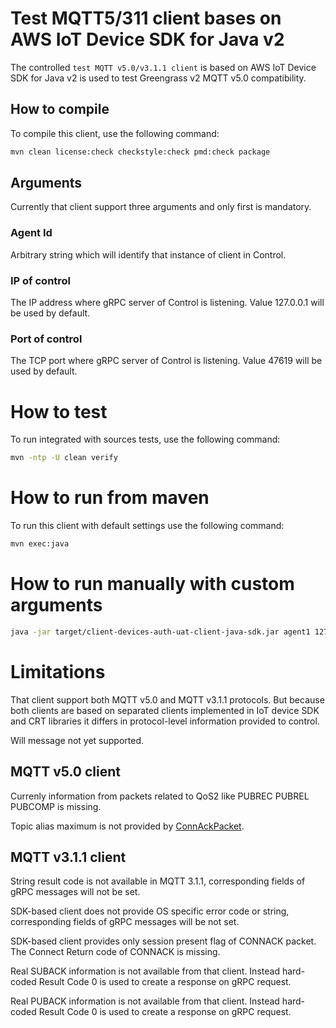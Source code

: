 # Test MQTT5/311 client bases on AWS IoT Device SDK for Java v2

The controlled `test MQTT v5.0/v3.1.1 client` is based on AWS IoT Device SDK for Java v2 is used to test Greengrass v2 MQTT v5.0 compatibility.

## How to compile
To compile this client, use the following command:

```sh
mvn clean license:check checkstyle:check pmd:check package
```

## Arguments
Currently that client support three arguments and only first is mandatory.

### Agent Id
Arbitrary string which will identify that instance of client in Control.

### IP of control
The IP address where gRPC server of Control is listening.
Value 127.0.0.1 will be used by default.

### Port of control
The TCP port where gRPC server of Control is listening.
Value 47619 will be used by default.

# How to test
To run integrated with sources tests, use the following command:
```sh
mvn -ntp -U clean verify
```

# How to run from maven
To run this client with default settings use the following command:
```sh
mvn exec:java
```
# How to run manually with custom arguments
```sh
java -jar target/client-devices-auth-uat-client-java-sdk.jar agent1 127.0.0.1 47619
```

# Limitations
That client support both MQTT v5.0 and MQTT v3.1.1 protocols.
But because both clients are based on separated clients implemented in IoT device SDK and CRT libraries it differs in protocol-level information provided to control.

Will message not yet supported.

## MQTT v5.0 client
Currenly information from packets related to QoS2 like PUBREC PUBREL PUBCOMP is missing.

Topic alias maximum is not provided by [ConnAckPacket](https://awslabs.github.io/aws-crt-java/software/amazon/awssdk/crt/mqtt5/packets/ConnAckPacket.html).

## MQTT v3.1.1 client
String result code is not available in MQTT 3.1.1, corresponding fields of gRPC messages will not be set.

SDK-based client does not provide OS specific error code or string, corresponding fields of gRPC messages will be not set.

SDK-based client provides only session present flag of CONNACK packet. The Connect Return code of CONNACK is missing.

Real SUBACK information is not available from that client. Instead hard-coded Result Code 0 is used to create a response on gRPC request.

Real PUBACK information is not available from that client. Instead hard-coded Result Code 0 is used to create a response on gRPC request.
